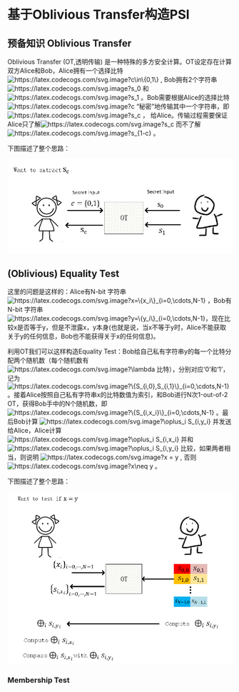 # 基于Oblivious Transfer构造PSI

## 预备知识 Oblivious Transfer
Oblivious Transfer (OT,透明传输) 是一种特殊的多方安全计算。OT设定存在计算双方Alice和Bob，Alice拥有一个选择比特<img src="https://latex.codecogs.com/svg.image?c\in\{0,1\}" title="https://latex.codecogs.com/svg.image?c\in\{0,1\}" /> , Bob拥有2个字符串<img src="https://latex.codecogs.com/svg.image?s_0" title="https://latex.codecogs.com/svg.image?s_0" /> 和<img src="https://latex.codecogs.com/svg.image?s_1" title="https://latex.codecogs.com/svg.image?s_1" /> 。Bob需要根据Alice的选择比特<img src="https://latex.codecogs.com/svg.image?c" title="https://latex.codecogs.com/svg.image?c" /> “秘密”地传输其中一个字符串，即<img src="https://latex.codecogs.com/svg.image?s_c" title="https://latex.codecogs.com/svg.image?s_c" /> ， 给Alice。传输过程需要保证Alice只了解<img src="https://latex.codecogs.com/svg.image?s_c" title="https://latex.codecogs.com/svg.image?s_c" /> 而不了解 <img src="https://latex.codecogs.com/svg.image?s_{1-c}" title="https://latex.codecogs.com/svg.image?s_{1-c}" /> 。

下图描述了整个思路：
   <p align="center">
  <img src="fig/OT.png" alt="animated" />
   </p>
   
## (Oblivious) Equality Test
这里的问题是这样的：Alice有N-bit 字符串 <img src="https://latex.codecogs.com/svg.image?x=\{x_i\}_{i=0,\cdots,N-1}" title="https://latex.codecogs.com/svg.image?x=\{x_i\}_{i=0,\cdots,N-1}" /> ，Bob有N-bit 字符串 <img src="https://latex.codecogs.com/svg.image?y=\{y_i\}_{i=0,\cdots,N-1}" title="https://latex.codecogs.com/svg.image?y=\{y_i\}_{i=0,\cdots,N-1}" />，现在比较x是否等于y，但是不泄露x，y本身(也就是说，当x不等于y时，Alice不能获取关于y的任何信息，Bob也不能获得关于x的任何信息)。

利用OT我们可以这样构造Equality Test：Bob给自己私有字符串y的每一个比特分配两个随机数（每个随机数有 <img src="https://latex.codecogs.com/svg.image?\lambda" title="https://latex.codecogs.com/svg.image?\lambda" /> 比特），分别对应‘0’和‘1’，记为 <img src="https://latex.codecogs.com/svg.image?\{S_{i,0},S_{i,1}\}_{i=0,\cdots,N-1}" title="https://latex.codecogs.com/svg.image?\{S_{i,0},S_{i,1}\}_{i=0,\cdots,N-1}" /> 。接着Alice按照自己私有字符串x的比特数值为索引，和Bob进行N次1-out-of-2 OT，获得Bob手中的N个随机数，即 <img src="https://latex.codecogs.com/svg.image?\{S_{i,x_i}\}_{i=0,\cdots,N-1}" title="https://latex.codecogs.com/svg.image?\{S_{i,x_i}\}_{i=0,\cdots,N-1}" /> 。最后Bob计算 <img src="https://latex.codecogs.com/svg.image?\oplus_i&space;S_{i,y_i}&space;" title="https://latex.codecogs.com/svg.image?\oplus_i S_{i,y_i} " /> 并发送给Alice，Alice计算 <img src="https://latex.codecogs.com/svg.image?\oplus_i&space;S_{i,x_i}&space;" title="https://latex.codecogs.com/svg.image?\oplus_i S_{i,x_i} " /> 并和 <img src="https://latex.codecogs.com/svg.image?\oplus_i&space;S_{i,y_i}&space;" title="https://latex.codecogs.com/svg.image?\oplus_i S_{i,y_i} " /> 比较，如果两者相当，则说明 <img src="https://latex.codecogs.com/svg.image?x&space;=&space;y" title="https://latex.codecogs.com/svg.image?x = y" /> , 否则 <img src="https://latex.codecogs.com/svg.image?x\neq&space;y" title="https://latex.codecogs.com/svg.image?x\neq y" /> 。

下图描述了整个思路：
   <p align="center">
  <img src="fig/EqualityTest.png" alt="animated" />
   </p>
   
### Membership Test
